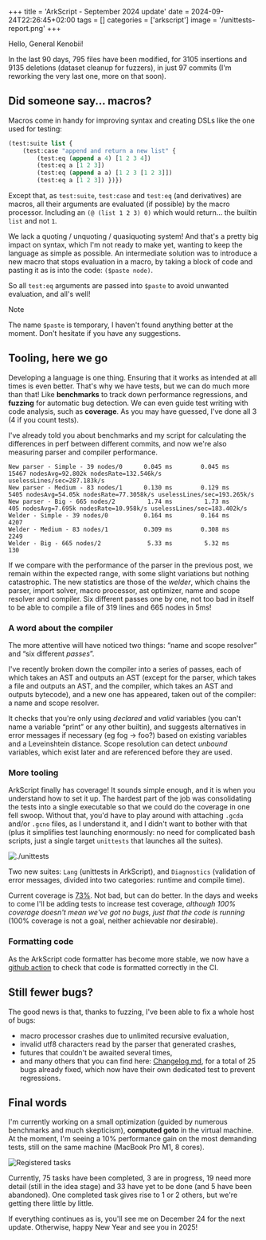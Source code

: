 +++
title = 'ArkScript - September 2024 update'
date = 2024-09-24T22:26:45+02:00
tags = []
categories = ['arkscript']
image = '/unittests-report.png'
+++

Hello, General Kenobii!

In the last 90 days, 795 files have been modified, for 3105 insertions and 9135 deletions (dataset cleanup for fuzzers), in just 97 commits (I'm reworking the very last one, more on that soon).

## Did someone say... macros?

Macros come in handy for improving syntax and creating DSLs like the one used for testing:

```lisp
(test:suite list {
    (test:case "append and return a new list" {
        (test:eq (append a 4) [1 2 3 4])
        (test:eq a [1 2 3])
        (test:eq (append a a) [1 2 3 [1 2 3]])
        (test:eq a [1 2 3]) })})
```

Except that, as `test:suite`, `test:case` and `test:eq` (and derivatives) are macros, all their arguments are evaluated (if possible) by the macro processor. Including an `(@ (list 1 2 3) 0)` which would return... the builtin `list` and not `1`.

We lack a quoting / unquoting / quasiquoting system! And that's a pretty big impact on syntax, which I'm not ready to make yet, wanting to keep the language as simple as possible. An intermediate solution was to introduce a new macro that stops evaluation in a macro, by taking a block of code and pasting it as is into the code: `($paste node)`.

So all `test:eq` arguments are passed into `$paste` to avoid unwanted evaluation, and all's well!

> [!NOTE]
> The name `$paste` is temporary, I haven't found anything better at the moment. Don't hesitate if you have any suggestions.

## Tooling, here we go

Developing a language is one thing. Ensuring that it works as intended at all times is even better. That's why we have tests, but we can do much more than that! Like **benchmarks** to track down performance regressions, and **fuzzing** for automatic bug detection. We can even guide test writing with code analysis, such as **coverage**. As you may have guessed, I've done all 3 (4 if you count tests).

I've already told you about benchmarks and my script for calculating the differences in perf between different commits, and now we're also measuring parser and compiler performance.

```
New parser - Simple - 39 nodes/0      0.045 ms        0.045 ms        15467 nodesAvg=92.802k nodesRate=132.546k/s uselessLines/sec=287.183k/s
New parser - Medium - 83 nodes/1      0.130 ms        0.129 ms         5405 nodesAvg=54.05k nodesRate=77.3058k/s uselessLines/sec=193.265k/s
New parser - Big - 665 nodes/2         1.74 ms         1.73 ms          405 nodesAvg=7.695k nodesRate=10.958k/s uselessLines/sec=183.402k/s
Welder - Simple - 39 nodes/0          0.164 ms        0.164 ms         4207
Welder - Medium - 83 nodes/1          0.309 ms        0.308 ms         2249
Welder - Big - 665 nodes/2             5.33 ms         5.32 ms          130
```

If we compare with the performance of the parser in the previous post, we remain within the expected range, with some slight variations but nothing catastrophic. The new statistics are those of the *welder*, which chains the parser, import solver, macro processor, ast optimizer, name and scope resolver and compiler. Six different passes one by one, not too bad in itself to be able to compile a file of 319 lines and 665 nodes in 5ms!

### A word about the compiler

The more attentive will have noticed two things: “name and scope resolver” and “six different *passes*”.

I've recently broken down the compiler into a series of passes, each of which takes an AST and outputs an AST (except for the parser, which takes a file and outputs an AST, and the compiler, which takes an AST and outputs bytecode), and a new one has appeared, taken out of the compiler: a name and scope resolver.

It checks that you're only using *declared* and *valid* variables (you can't name a variable “print” or any other builtin), and suggests alternatives in error messages if necessary (eg fog -> foo?) based on existing variables and a Leveinshtein distance. Scope resolution can detect *unbound* variables, which exist later and are referenced before they are used.

### More tooling

ArkScript finally has coverage! It sounds simple enough, and it is when you understand how to set it up. The hardest part of the job was consolidating the tests into a single executable so that we could do the coverage in one fell swoop. Without that, you'd have to play around with attaching `.gcda` and/or `.gcno` files, as I understand it, and I didn't want to bother with that (plus it simplifies test launching enormously: no need for complicated bash scripts, just a single target `unittests` that launches all the suites).

![./unittests](/unittests-report.png)

Two new suites: `Lang` (unittests in ArkScript), and `Diagnostics` (validation of error messages, divided into two categories: runtime and compile time).

Current coverage is [73%](https://coveralls.io/github/ArkScript-lang/Ark). Not bad, but can do better. In the days and weeks to come I'll be adding tests to increase test coverage, *although 100% coverage doesn't mean we've got no bugs, just that the code is running* (100% coverage is not a goal, neither achievable nor desirable).

### Formatting code

As the ArkScript code formatter has become more stable, we now have a [github action](https://github.com/ArkScript-lang/action-format) to check that code is formatted correctly in the CI.

## Still fewer bugs?

The good news is that, thanks to fuzzing, I've been able to fix a whole host of bugs:

- macro processor crashes due to unlimited recursive evaluation,
- invalid utf8 characters read by the parser that generated crashes,
- futures that couldn't be awaited several times,
- and many others that you can find here: [Changelog.md](https://github.com/ArkScript-lang/Ark/blob/39cfc80ec3b2a07a38b46c7bec4d05495b9edfac/CHANGELOG.md#changed), for a total of 25 bugs already fixed, which now have their own dedicated test to prevent regressions.

## Final words

I'm currently working on a small optimization (guided by numerous benchmarks and much skepticism), **computed goto** in the virtual machine. At the moment, I'm seeing a 10% performance gain on the most demanding tests, still on the same machine (MacBook Pro M1, 8 cores).

![Registered tasks](/notion-tasks.png)

Currently, 75 tasks have been completed, 3 are in progress, 19 need more detail (still in the idea stage) and 33 have yet to be done (and 5 have been abandoned). One completed task gives rise to 1 or 2 others, but we're getting there little by little.

If everything continues as is, you'll see me on December 24 for the next update. Otherwise, happy New Year and see you in 2025!

